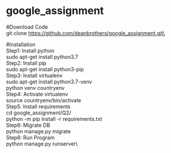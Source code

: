 # google_assignment

#Download Code\
git clone https://github.com/deanbrothers/google_assignment.git\

#Installation\
Step1: Install python\
	sudo apt-get install python3.7\
Step2: Install pip\
        sudo apt-get install python3-pip\
Step3: Install virtualenv\
        sudo apt-get install python3.7-venv\
        python venv countryenv\
Step4: Activate virtualenv\
        source countryenv/bin/activate\
Step5: Install requirements\
	cd google_assignment/Q2/\
        python -m pip install -r requirements.txt\
Step6: Migrate DB\
        python manage.py migrate\
Step6: Run Program\
        python manage.py runserver\
